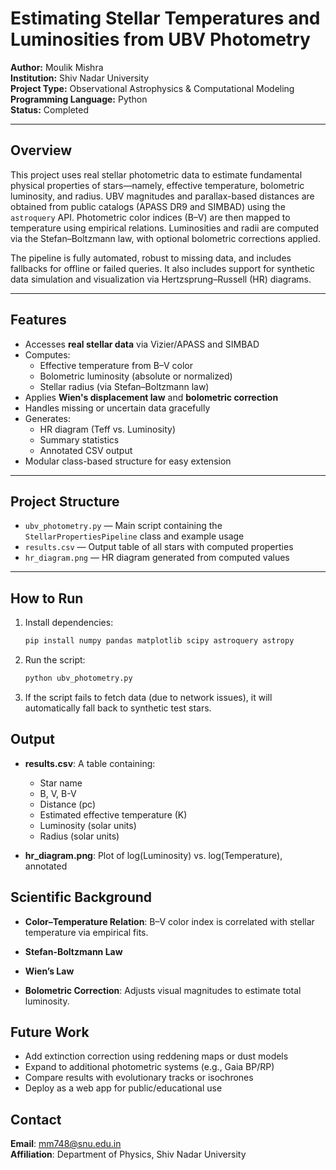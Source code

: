 # Estimating Stellar Temperatures and Luminosities from UBV Photometry

**Author:** Moulik Mishra  
**Institution:** Shiv Nadar University  
**Project Type:** Observational Astrophysics & Computational Modeling  
**Programming Language:** Python  
**Status:** Completed

---

## Overview

This project uses real stellar photometric data to estimate fundamental physical properties of stars—namely, effective temperature, bolometric luminosity, and radius. UBV magnitudes and parallax-based distances are obtained from public catalogs (APASS DR9 and SIMBAD) using the `astroquery` API. Photometric color indices (B–V) are then mapped to temperature using empirical relations. Luminosities and radii are computed via the Stefan–Boltzmann law, with optional bolometric corrections applied.

The pipeline is fully automated, robust to missing data, and includes fallbacks for offline or failed queries. It also includes support for synthetic data simulation and visualization via Hertzsprung–Russell (HR) diagrams.

---

## Features

- Accesses **real stellar data** via Vizier/APASS and SIMBAD
- Computes:
  - Effective temperature from B–V color
  - Bolometric luminosity (absolute or normalized)
  - Stellar radius (via Stefan–Boltzmann law)
- Applies **Wien's displacement law** and **bolometric correction**
- Handles missing or uncertain data gracefully
- Generates:
  - HR diagram (Teff vs. Luminosity)
  - Summary statistics
  - Annotated CSV output
- Modular class-based structure for easy extension

---

## Project Structure

- `ubv_photometry.py` — Main script containing the `StellarPropertiesPipeline` class and example usage
- `results.csv` — Output table of all stars with computed properties
- `hr_diagram.png` — HR diagram generated from computed values

---

## How to Run

1. Install dependencies:
   ```bash
   pip install numpy pandas matplotlib scipy astroquery astropy
2. Run the script:
   ```bash
   python ubv_photometry.py
3. If the script fails to fetch data (due to network issues), it will automatically fall back to synthetic test stars.

## Output

- **results.csv**: A table containing:
  - Star name
  - B, V, B-V
  - Distance (pc)
  - Estimated effective temperature (K)
  - Luminosity (solar units)
  - Radius (solar units)

- **hr_diagram.png**: Plot of log(Luminosity) vs. log(Temperature), annotated

## Scientific Background

- **Color–Temperature Relation**: B–V color index is correlated with stellar temperature via empirical fits.

- **Stefan-Boltzmann Law**

- **Wien’s Law**

- **Bolometric Correction**: Adjusts visual magnitudes to estimate total luminosity.

## Future Work

- Add extinction correction using reddening maps or dust models
- Expand to additional photometric systems (e.g., Gaia BP/RP)
- Compare results with evolutionary tracks or isochrones
- Deploy as a web app for public/educational use

## Contact

**Email**: mm748@snu.edu.in  
**Affiliation**: Department of Physics, Shiv Nadar University
